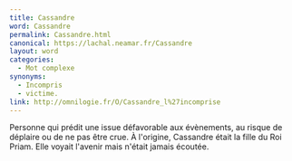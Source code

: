 ```yaml
---
title: Cassandre
word: Cassandre
permalink: Cassandre.html
canonical: https://lachal.neamar.fr/Cassandre
layout: word
categories:
  - Mot complexe
synonyms:
  - Incompris
  - victime.
link: http://omnilogie.fr/O/Cassandre_l%27incomprise
---
```


Personne qui prédit une issue défavorable aux évènements, au risque de déplaire ou de ne pas être crue.
À l'origine, Cassandre était la fille du Roi Priam. Elle voyait l'avenir mais n'était jamais écoutée.



